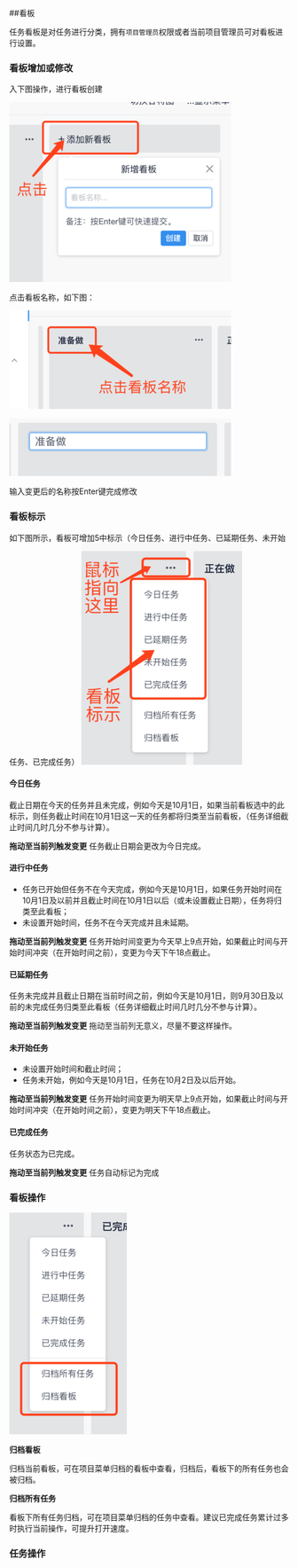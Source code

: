 ##看板

任务看板是对任务进行分类，拥有`项目管理员`权限或者当前项目管理员可对看板进行设置。

### 看板增加或修改
入下图操作，进行看板创建

![](/assets/o_1cq0pqja2voc1q8u1og31g3k1heb22.png)

点击看板名称，如下图：

![](/assets/o_1cq0pu645ljd19s91o7cvv8hl27.png)

![](/assets/o_1cq0q0nldbk7at108gutta6s2c.png)

输入变更后的名称按Enter键完成修改

### 看板标示
如下图所示，看板可增加5中标示（今日任务、进行中任务、已延期任务、未开始任务、已完成任务）
![](/assets/o_1cq0q6skq168714ja17bfi8cna82h.png)

#### 今日任务
截止日期在今天的任务并且未完成，例如今天是10月1日，如果当前看板选中的此标示，则任务截止时间在10月1日这一天的任务都将归类至当前看板，（任务详细截止时间几时几分不参与计算）。

**拖动至当前列触发变更**
任务截止日期会更改为今日完成。

#### 进行中任务
- 任务已开始但任务不在今天完成，例如今天是10月1日，如果任务开始时间在10月1日及以前并且截止时间在10月1日以后（或未设置截止日期），任务将归类至此看板；
- 未设置开始时间，任务不在今天完成并且未延期。

**拖动至当前列触发变更**
任务开始时间变更为今天早上9点开始，如果截止时间与开始时间冲突（在开始时间之前），变更为今天下午18点截止。

#### 已延期任务
任务未完成并且截止日期在当前时间之前，例如今天是10月1日，则9月30日及以前的未完成任务归类至此看板（任务详细截止时间几时几分不参与计算）。

**拖动至当前列触发变更**
拖动至当前列无意义，尽量不要这样操作。

#### 未开始任务
- 未设置开始时间和截止时间；
- 任务未开始，例如今天是10月1日，任务在10月2日及以后开始。

**拖动至当前列触发变更**
任务开始时间变更为明天早上9点开始，如果截止时间与开始时间冲突（在开始时间之前），变更为明天下午18点截止。

#### 已完成任务
任务状态为已完成。

**拖动至当前列触发变更**
任务自动标记为完成

### 看板操作
![](/assets/o_1cq1274fo1oun1hv617hb8lus1m9.png)

**归档看板**

归档当前看板，可在项目菜单归档的看板中查看，归档后，看板下的所有任务也会被归档。

**归档所有任务**

看板下所有任务归档，可在项目菜单归档的任务中查看。建议已完成任务累计过多时执行当前操作，可提升打开速度。

### 任务操作
